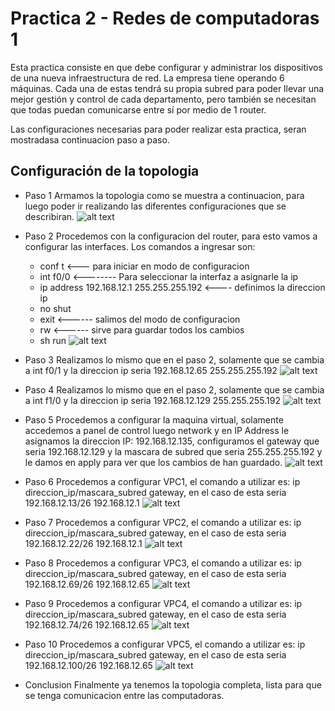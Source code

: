 # Practica 2 - Redes de computadoras 1

Esta practica consiste en que debe configurar y administrar los dispositivos de una nueva infraestructura de red. La empresa tiene operando 6 máquinas. Cada una de estas tendrá su propia subred para poder llevar una mejor gestión y control de cada departamento, pero también se necesitan que todas puedan comunicarse entre sí por medio de 1 router.


Las configuraciones necesarias para poder realizar esta practica, seran mostradasa continuacion paso a paso. 
## Configuración de la topologia
  - Paso 1
  Armamos la topologia como se muestra a continuacion, para luego poder ir realizando las diferentes configuraciones que se describiran. 
  ![alt text](imagenes/Topo.PNG "Title")
  
  - Paso 2
  Procedemos con la configuracion del router, para esto vamos a configurar las interfaces. Los comandos a ingresar son:
    * conf t <--- para iniciar en modo de configuracion
    * int f0/0 <-------- Para seleccionar la interfaz a asignarle la ip
    * ip address 192.168.12.1 255.255.255.192 <---- definimos la direccion ip 
    * no shut
    * exit <------ salimos del modo de configuracion
    * rw <------ sirve para guardar todos los cambios
    * sh run 
![alt text](imagenes/f0_0.png "Title")
  - Paso 3
  Realizamos lo mismo que en el paso 2, solamente que se cambia a int f0/1 y la direccion ip seria 192.168.12.65 255.255.255.192
![alt text](imagenes/f0_1.png "Title")

  - Paso 4
  Realizamos lo mismo que en el paso 2, solamente que se cambia a int f1/0 y la direccion ip seria 192.168.12.129 255.255.255.192
![alt text](imagenes/f1_0.png "Title")

  - Paso 5
  Procedemos a configurar la maquina virtual, solamente accedemos a panel de control luego network y en IP Address le asignamos la direccion IP: 192.168.12.135, configuramos el gateway que seria 192.168.12.129 y la mascara de subred que seria 255.255.255.192 y le damos en apply para ver que los cambios de han guardado. 
![alt text](imagenes/pc6.png "Title")

  - Paso 6
  Procedemos a configurar VPC1, el comando a  utilizar es: ip direccion_ip/mascara_subred gateway, en el caso de esta seria 192.168.12.13/26 192.168.12.1 
![alt text](imagenes/pc1.png "Title")

  - Paso 7
  Procedemos a configurar VPC2, el comando a  utilizar es: ip direccion_ip/mascara_subred gateway, en el caso de esta seria 192.168.12.22/26 192.168.12.1 
![alt text](imagenes/pc2.png "Title")

  - Paso 8
  Procedemos a configurar VPC3, el comando a  utilizar es: ip direccion_ip/mascara_subred gateway, en el caso de esta seria 192.168.12.69/26 192.168.12.65 
![alt text](imagenes/pc3.png "Title")

  - Paso 9
  Procedemos a configurar VPC4, el comando a  utilizar es: ip direccion_ip/mascara_subred gateway, en el caso de esta seria 192.168.12.74/26 192.168.12.65 
![alt text](imagenes/pc4.png "Title")

  - Paso 10
  Procedemos a configurar VPC5, el comando a  utilizar es: ip direccion_ip/mascara_subred gateway, en el caso de esta seria 192.168.12.100/26 192.168.12.65 
![alt text](imagenes/pc5.png "Title")

  - Conclusion
 Finalmente ya tenemos la topologia completa, lista para que se tenga comunicacion entre las computadoras. 
